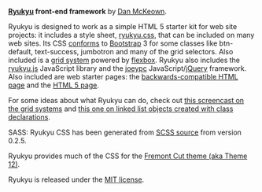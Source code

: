 **[Ryukyu](http://danmckeown.info/code/ryukyu) front-end framework** by [Dan McKeown](http://danmckeown.info).

Ryukyu is designed to work as a simple HTML 5 starter kit for web site projects: it includes a style sheet, [ryukyu.css](css/ryukyu.css), that can be included on many web sites.  Its CSS [conforms](ryukyu-docs/BootstrapAPIcomponents.html) to [Bootstrap](http://getbootstrap.com) 3 for some classes like btn-default, text-success, jumbotron and many of the grid selectors.  Also included is a [grid system](ryukyu-docs/ryukyu-grid.html) powered by [flexbox](https://developer.mozilla.org/en-US/docs/Web/CSS/CSS_Flexible_Box_Layout/Using_CSS_flexible_boxes).  Ryukyu also includes the [ryukyu.js](js/ryukyu.js) JavaScript library and the [joeypc](http://joeypc.com) JavaScript/[jQuery](http://jquery.com) framework.  Also included are web starter pages: the [backwards-compatible HTML page](HTMLstarter.html) and the [HTML 5 page](HTML5starter.html).

For some ideas about what Ryukyu can do, check out [this screencast on the grid systems](https://www.youtube.com/watch?v=dnZqFKVtAa8) and [this one on linked list objects created with class declarations](https://www.youtube.com/watch?v=JA_DhelMeJs).

SASS: Ryukyu CSS has been generated from [SCSS source](sass/ryukyu.scss) from version 0.2.5.

Ryukyu provides much of the CSS for the [Fremont Cut theme (aka Theme 12)](https://github.com/pacificpelican/theme12).

Ryukyu is released under the [MIT license](LICENSE).
